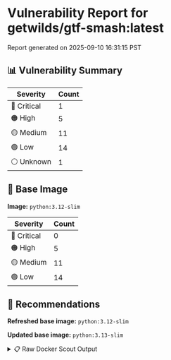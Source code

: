 # Vulnerability Report for getwilds/gtf-smash:latest

Report generated on 2025-09-10 16:31:15 PST

## 📊 Vulnerability Summary

| Severity | Count |
|----------|-------|
| 🔴 Critical | 1 |
| 🟠 High | 5 |
| 🟡 Medium | 11 |
| 🟢 Low | 14 |
| ⚪ Unknown | 1 |

## 🐳 Base Image

**Image:** `python:3.12-slim`

| Severity | Count |
|----------|-------|
| 🔴 Critical | 0 |
| 🟠 High | 5 |
| 🟡 Medium | 11 |
| 🟢 Low | 14 |

## 🔄 Recommendations

**Refreshed base image:** `python:3.12-slim`

**Updated base image:** `python:3.13-slim`

<details>
<summary>📋 Raw Docker Scout Output</summary>

```text
Target               │  getwilds/gtf-smash:latest  │    1C     5H    11M    14L     1?   
    digest             │  f6dda10ea564                       │                                     
  Base image           │  python:3.12-slim                   │    0C     5H    11M    14L     1?   
  Refreshed base image │  python:3.12-slim                   │    0C     0H     1M    20L          
                       │                                     │           -5    -10     +6     -1   
  Updated base image   │  python:3.13-slim                   │    0C     0H     1M    20L          
                       │                                     │           -5    -10     +6     -1   

What's next:
    View vulnerabilities → docker scout cves getwilds/gtf-smash:latest
    View base image update recommendations → docker scout recommendations getwilds/gtf-smash:latest
    Include policy results in your quickview by supplying an organization → docker scout quickview getwilds/gtf-smash:latest --org <organization>
```
</details>
